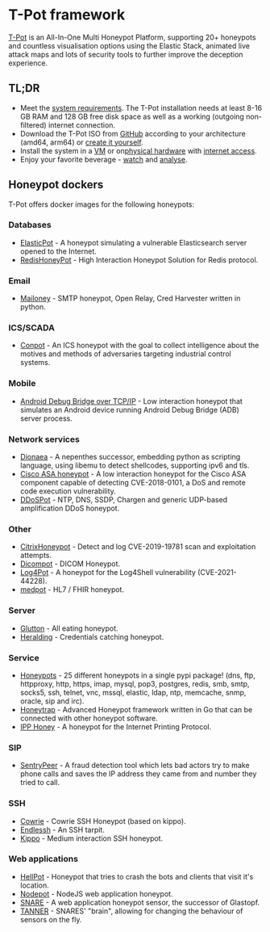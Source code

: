 # T-Pot framework

[T-Pot](https://github.com/telekom-security/tpotce) is an All-In-One Multi Honeypot Platform, supporting 20+ 
honeypots and countless visualisation options using the Elastic Stack, animated live attack maps and lots of 
security tools to further improve the deception experience.

## TL;DR

* Meet the [system requirements](https://github.com/telekom-security/tpotce#system-requirements). The T-Pot installation needs at least 8-16 GB RAM and 128 GB free disk space as well as a working (outgoing non-filtered) 
internet connection.
* Download the T-Pot ISO from [GitHub](https://github.com/telekom-security/tpotce/releases) according to your architecture (amd64, arm64) or [create it yourself](https://github.com/telekom-security/tpotce#create-your-own-iso-image).
* Install the system in a [VM](https://github.com/telekom-security/tpotce#running-in-a-vm) or on[physical hardware](https://github.com/telekom-security/tpotce#running-on-hardware) with [internet access](https://github.com/telekom-security/tpotce#system-placement).
* Enjoy your favorite beverage - [watch](https://www.sicherheitstacho.eu/start/main) and [analyse](https://github.com/telekom-security/tpotce#kibana-dashboard). 

## Honeypot dockers

T-Pot offers docker images for the following honeypots:

### Databases

* [ElasticPot](https://gitlab.com/bontchev/elasticpot) - A honeypot simulating a vulnerable Elasticsearch server 
opened to the Internet.
* [RedisHoneyPot](https://github.com/cypwnpwnsocute/RedisHoneyPot) - High Interaction Honeypot Solution for Redis protocol.

### Email

* [Mailoney](https://github.com/phin3has/mailoney) - SMTP honeypot, Open Relay, Cred Harvester written in python.

### ICS/SCADA

* [Conpot](https://github.com/mushorg/conpot) - An ICS honeypot with the goal to collect intelligence about the motives and methods of adversaries targeting industrial control systems.

### Mobile

* [Android Debug Bridge over TCP/IP](https://github.com/huuck/ADBHoney) - Low interaction honeypot that simulates an Android device running Android Debug Bridge (ADB) server process.

### Network services

* [Dionaea](https://github.com/DinoTools/dionaea) - A nepenthes successor, embedding python as scripting language, using libemu to detect shellcodes, supporting ipv6 and tls.
* [Cisco ASA honeypot](https://github.com/Cymmetria/ciscoasa_honeypot) - A low interaction honeypot for the Cisco ASA component capable of detecting CVE-2018-0101, a DoS and remote code execution vulnerability.
* [DDoSPot](https://github.com/aelth/ddospot) - NTP, DNS, SSDP, Chargen and generic UDP-based amplification DDoS honeypot.

### Other

* [CitrixHoneypot](https://github.com/MalwareTech/CitrixHoneypot) - Detect and log CVE-2019-19781 scan and exploitation attempts.
* [Dicompot](https://github.com/nsmfoo/dicompot) - DICOM Honeypot.
* [Log4Pot](https://github.com/thomaspatzke/Log4Pot) - A honeypot for the Log4Shell vulnerability (CVE-2021-44228).
* [medpot](https://github.com/schmalle/medpot) - HL7 / FHIR honeypot.

### Server

* [Glutton](https://github.com/mushorg/glutton) - All eating honeypot.
* [Heralding](https://github.com/johnnykv/heralding) - Credentials catching honeypot.

### Service

* [Honeypots](https://github.com/qeeqbox/honeypots) - 25 different honeypots in a single pypi package! (dns, ftp, httpproxy, http, https, imap, mysql, pop3, postgres, redis, smb, smtp, socks5, ssh, telnet, vnc, mssql, elastic, ldap, ntp, memcache, snmp, oracle, sip and irc).
* [Honeytrap](https://github.com/honeytrap/honeytrap) - Advanced Honeypot framework written in Go that can be connected with other honeypot software.
* [IPP Honey](https://gitlab.com/bontchev/ipphoney) - A honeypot for the Internet Printing Protocol.

### SIP

* [SentryPeer](https://github.com/SentryPeer/SentryPeer) - A fraud detection tool which lets bad actors try to make phone calls and saves the IP address they came from and number they tried to call.

### SSH

* [Cowrie](https://github.com/cowrie/cowrie) - Cowrie SSH Honeypot (based on kippo).
* [Endlessh](https://github.com/skeeto/endlessh) - An SSH tarpit.
* [Kippo](https://github.com/desaster/kippo)  - Medium interaction SSH honeypot.

### Web applications

* [HellPot](https://github.com/yunginnanet/HellPot) - Honeypot that tries to crash the bots and clients that visit it's location.
* [Nodepot](https://github.com/schmalle/Nodepot) - NodeJS web application honeypot.
* [SNARE](https://github.com/mushorg/snare) - A web application honeypot sensor, the successor of Glastopf.
* [TANNER](https://github.com/mushorg/tanner) - SNARES' "brain", allowing for changing the behaviour of sensors on the fly. 



